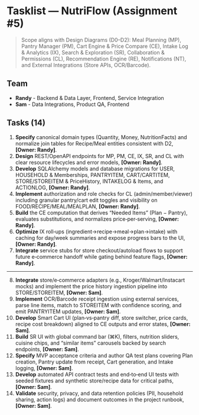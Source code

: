 # Tasklist — NutriFlow (Assignment #5)

> Scope aligns with Design Diagrams (D0–D2): Meal Planning (MP), Pantry Manager (PM), Cart Engine & Price Compare (CE), Intake Log & Analytics (IX), Search & Exploration (SR), Collaboration & Permissions (CL), Recommendation Engine (RE), Notifications (NT), and External Integrations (Store APIs, OCR/Barcode).

## Team

- **Randy** - Backend & Data Layer, Frontend, Service Integration
- **Sam** - Data Integrations, Product QA, Frontend

## Tasks (14)

1. **Specify** canonical domain types (Quantity, Money, NutritionFacts) and normalize join tables for Recipe/Meal entities consistent with D2, **[Owner: Randy]**.
2. **Design** REST/OpenAPI endpoints for MP, PM, CE, IX, SR, and CL with clear resource lifecycles and error models, **[Owner: Randy]**.
3. **Develop** SQLAlchemy models and database migrations for USER, HOUSEHOLD & Memberships, PANTRYITEM, CART/CARTITEM, STORE/STOREITEM & PriceHistory, INTAKELOG & Items, and ACTIONLOG, **[Owner: Randy]**.
4. **Implement** authorization and role checks for CL (admin/member/viewer) including granular pantry/cart edit toggles and visibility on FOOD/RECIPE/MEAL/MEALPLAN, **[Owner: Randy]**.
5. **Build** the CE computation that derives “Needed Items” (Plan − Pantry), evaluates substitutions, and normalizes price‑per‑serving, **[Owner: Randy]**.
6. **Optimize** IX roll‑ups (ingredient→recipe→meal→plan→intake) with caching for day/week summaries and expose progress bars to the UI, **[Owner: Randy]**.
7. **Integrate** service stubs for store checkout/autoload flows to support future e‑commerce handoff while gating behind feature flags, **[Owner: Randy]**.

---

8. **Integrate** store/e‑commerce adapters (e.g., Kroger/Walmart/Instacart mocks) and implement the price history ingestion pipeline into STORE/STOREITEM, **[Owner: Sam]**.
9. **Implement** OCR/Barcode receipt ingestion using external services, parse line items, match to STOREITEM with confidence scoring, and emit PANTRYITEM updates, **[Owner: Sam]**.
10. **Develop** Smart Cart UI (plan‑vs‑pantry diff, store switcher, price cards, recipe cost breakdown) aligned to CE outputs and error states, **[Owner: Sam]**.
11. **Build** SR UI with global command bar (⌘K), filters, nutrition sliders, cuisine chips, and “similar items” carousels backed by search endpoints, **[Owner: Sam]**.
12. **Specify** MVP acceptance criteria and author QA test plans covering Plan creation, Pantry update from receipt, Cart generation, and Intake logging, **[Owner: Sam]**.
13. **Develop** automated API contract tests and end‑to‑end UI tests with seeded fixtures and synthetic store/recipe data for critical paths, **[Owner: Sam]**.
14. **Validate** security, privacy, and data retention policies (PII, household sharing, action logs) and document outcomes in the project runbook, **[Owner: Sam]**.
